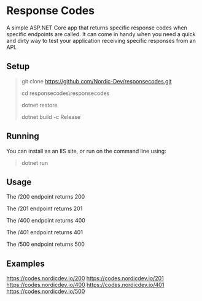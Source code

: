 ﻿# Response Codes

A simple ASP.NET Core app that returns specific response codes when specific endpoints are called. It can come in handy when you need a quick and dirty way to test your application receiving specific responses from an API.

## Setup

> git clone https://github.com/Nordic-Dev/responsecodes.git
> 
> cd responsecodes\responsecodes
> 
> dotnet restore
> 
> dotnet build -c Release

## Running

You can install as an IIS site, or run on the command line using:
> dotnet run

## Usage

The /200 endpoint returns 200

The /201 endpoint returns 201

The /400 endpoint returns 400

The /401 endpoint returns 401

The /500 endpoint returns 500

## Examples
https://codes.nordicdev.io/200
https://codes.nordicdev.io/201
https://codes.nordicdev.io/400
https://codes.nordicdev.io/401
https://codes.nordicdev.io/500




